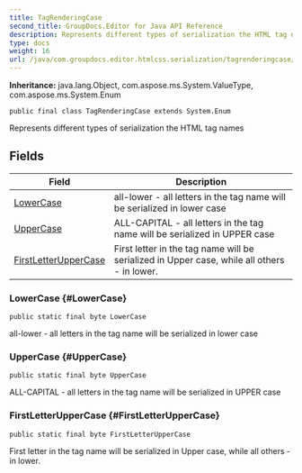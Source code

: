 ```yaml
---
title: TagRenderingCase
second_title: GroupDocs.Editor for Java API Reference
description: Represents different types of serialization the HTML tag names
type: docs
weight: 16
url: /java/com.groupdocs.editor.htmlcss.serialization/tagrenderingcase/
---
```

**Inheritance:**
java.lang.Object, com.aspose.ms.System.ValueType, com.aspose.ms.System.Enum
```
public final class TagRenderingCase extends System.Enum
```

Represents different types of serialization the HTML tag names
## Fields

| Field | Description |
| --- | --- |
| [LowerCase](#LowerCase) | all-lower - all letters in the tag name will be serialized in lower case |
| [UpperCase](#UpperCase) | ALL-CAPITAL - all letters in the tag name will be serialized in UPPER case |
| [FirstLetterUpperCase](#FirstLetterUpperCase) | First letter in the tag name will be serialized in Upper case, while all others - in lower. |
### LowerCase {#LowerCase}
```
public static final byte LowerCase
```


all-lower - all letters in the tag name will be serialized in lower case

### UpperCase {#UpperCase}
```
public static final byte UpperCase
```


ALL-CAPITAL - all letters in the tag name will be serialized in UPPER case

### FirstLetterUpperCase {#FirstLetterUpperCase}
```
public static final byte FirstLetterUpperCase
```


First letter in the tag name will be serialized in Upper case, while all others - in lower.

